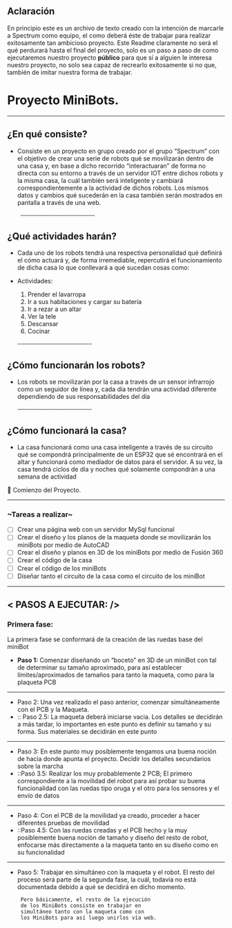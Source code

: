 
## Aclaración


En principio este es un archivo de texto creado con la intención de marcarle a Spectrum como equipo, el como deberá éste de trabajar para realizar exitosamente tan ambicioso proyecto.
Este Readme claramente no será el qué perdurará hasta el final del proyecto, solo es un paso a paso de como ejecutaremos nuestro proyecto **público** para que sí a alguien le interesa nuestro proyecto, no solo sea capaz de recrearlo exitosamente si no que, también de imitar nuestra forma de trabajar.



# Proyecto MiniBots.

---

## ¿En qué consiste?

- Consiste en un proyecto en grupo creado por el grupo “Spectrum” con el objetivo de crear una serie de robots qué se movilizarán dentro de una casa y, en base a dicho recorrido “interactuaran” de forma no directa con su entorno a través de un servidor IOT entre dichos robots y la misma casa, la cuál también será inteligente y cambiará correspondientemente a la actividad de dichos robots. Los mismos datos y cambios qué sucederán en la casa también serán mostrados en pantalla a través de una web.

       ————————————————————————

## ¿Qué actividades harán?

- Cada uno de los robots tendrá una respectiva personalidad qué definirá el cómo actuará y, de forma irremediable, repercutirá el funcionamiento de dicha casa lo que conllevará a qué sucedan cosas como:

    

- Actividades:
    1. Prender el lavarropa
    2. Ir a sus habitaciones y cargar su batería
    3. Ir a rezar a un altar
    4. Ver la tele 
    5. Descansar
    6. Cocinar

      ————————————————————————

## ¿Cómo funcionarán los robots?

- Los robots se movilizarán por la casa a través de un sensor infrarrojo como un seguidor de línea y, cada día tendrán una actividad diferente dependiendo de sus responsabilidades del día

      ————————————————————————     

## ¿Cómo funcionará la casa?

- La casa funcionará como una casa inteligente a través de su circuito qué se compondrá principalmente de un ESP32 que sé encontrará en el altar y funcionará como mediador de datos para el servidor. A su vez, la casa tendrá ciclos de día y noches qué solamente compondrán a una semana de actividad

   

<aside>
🐧          Comienzo del Proyecto.

</aside>

---

### ~Tareas a realizar~

- [ ]  Crear una página web con un servidor MySql funcional
- [ ]  Crear el diseño y los planos de la maqueta donde se movilizarán los miniBots por medio de AutoCAD
- [ ]  Crear el diseño y planos en 3D de los miniBots por medio de Fusión 360
- [ ]  Crear el código de la casa
- [ ]  Crear el código de los miniBots
- [ ]  Diseñar tanto el circuito de la casa como el circuito de los miniBot

---

## <  PASOS A EJECUTAR: />

### Primera fase:

La primera fase se conformará de la creación de las ruedas base del miniBot

- **Paso 1:** Comenzar diseñando un “boceto” en 3D de un miniBot con tal de determinar su tamaño aproximado, para así establecer límites/aproximados de tamaños para tanto la maqueta, como para la plaqueta PCB

---

- Paso 2: Una vez realizado el paso anterior, comenzar simultáneamente con el PCB y la Maqueta.
- :: Paso 2.5: La maqueta deberá iniciarse vacia. Los detalles se decidirán a más tardar, lo importantes en este punto es definir su tamaño y su forma. Sus materiales se decidirán en este punto

---

- Paso 3: En este punto muy posiblemente tengamos una buena noción de hacia donde apunta el proyecto. Decidir los detalles secundarios sobre la marcha
- ::Pasó 3.5: Realizar los muy probablemente 2 PCB; El primero correspondiente a la movilidad del robot para así probar su buena funcionalidad con las ruedas tipo oruga y el otro para los sensores y el envío de datos

---

- Paso 4: Con el PCB de la movilidad ya creado, proceder a hacer diferentes pruebas de movilidad
- ::Paso 4.5: Con las ruedas creadas y el PCB hecho y la muy posiblemente buena noción de tamaño y diseño del resto de robot, enfocarse más directamente a la maqueta tanto en su diseño como en su funcionalidad

---

- Paso 5: Trabajar en simultáneo con la maqueta y el robot. El resto del proceso será parte de la segunda fase, la cuál, todavía no está documentada debido a qué se decidirá en dicho momento.

       Pero básicamente, el resto de la ejecución
       de los MiniBots consiste en trabajar en 
       simultáneo tanto con la maqueta como con 
       los MiniBots para así luego unirlos vía web.
